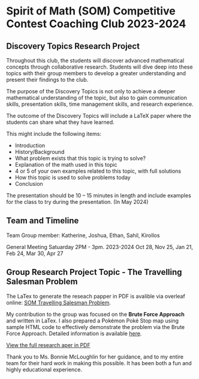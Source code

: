 # Spirit of Math (SOM) Competitive Contest Coaching Club 2023-2024

## Discovery Topics Research Project

Throughout this club, the students will discover advanced mathematical concepts through collaborative research. Students will dive deep into these topics with their group members to develop a greater understanding and present their findings to the club.

The purpose of the Discovery Topics is not only to achieve a deeper mathematical understanding of the topic, but also to gain communication skills, presentation skills, time management skills, and research experience.

The outcome of the Discovery Topics will include a LaTeX paper where the students can share what they have learned. 

This might include the following items:
- Introduction
- History/Background
- What problem exists that this topic is trying to solve?
- Explanation of the math used in this topic
- 4 or 5 of your own examples related to this topic, with full solutions
- How this topic is used to solve problems today
- Conclusion

The presentation should be 10 – 15 minutes in length and include examples for the class to try during the presentation. (In May 2024)

## Team and Timeline

Team Group member: Katherine, Joshua, Ethan, Sahil, Kirollos 

General Meeting Satuarday 2PM - 3pm. 2023-2024 Oct 28, Nov 25, Jan 21, Feb 24, Mar 30, Apr 27

## Group Research Project Topic - The Travelling Salesman Problem

The LaTex to generate the reseach papper in PDF is avalible via overleaf online: [SOM Travelling Salesman Problem](https://www.overleaf.com/project/65da3fa83ac417f68cfed8d9).

My contribution to the group was focused on the __Brute Force Approach__ and written in LaTex. 
I also prepared a Pokémon Poké Stop map using sample HTML code to effectively demonstrate the problem via the Brute Force Approach. 
Detailed information is available [here](https://github.com/ethan201not404/som-discovery-topic-research-tsp/tree/main/PokemonMap).


[View the full research aper in PDF](SoM_TravellingSalesman.pdf.pdf)

Thank you to Ms. Bonnie McLoughlin for her guidance, and to my entire team for their hard work in making this possible. It has been both a fun and highly educational experience.
